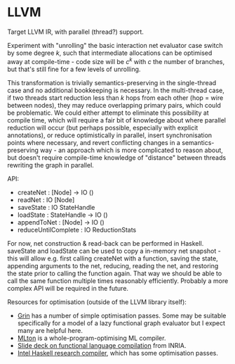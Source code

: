 # LLVM

Target LLVM IR, with parallel (thread?) support.

Experiment with "unrolling" the basic interaction net evaluator case switch by some degree $k$, such that intermediate allocations can be optimised away at compile-time - code size will be $c ^ k$ with $c$ the number of branches, but that's still fine for a few levels of unrolling.

This transformation is trivially semantics-preserving in the single-thread case and no additional bookkeeping is necessary. In the multi-thread case, if two threads start reduction less than $k$ hops from each other (hop = wire between nodes), they may reduce overlapping primary pairs, which could be problematic. We could either attempt to eliminate this possibility at compile time, which will require a fair bit of knowledge about where parallel reduction will occur (but perhaps possible, especially with explicit annotations), or reduce optimistically in parallel, insert synchronisation points where necessary, and revert conflicting changes in a semantics-preserving way - an approach which is more complicated to reason about, but doesn't require compile-time knowledge of "distance" between threads rewriting the graph in parallel.

API:
- createNet : [Node] -> IO ()
- readNet : IO [Node]
- saveState : IO StateHandle
- loadState : StateHandle -> IO ()
- appendToNet : [Node] -> IO ()
- reduceUntilComplete : IO ReductionStats

For now, net construction & read-back can be performed in Haskell. saveState and loadState can be used to copy a in-memory net snapshot - this will allow e.g. first calling createNet with a function, saving the state, appending arguments to the net, reducing, reading the net, and restoring the state prior to calling the function again. That way we should be able to call the same function multiple times reasonably efficiently. Probably a more complex API will be required in the future.

Resources for optimisation (outside of the LLVM library itself):

- [Grin](https://github.com/grin-compiler/grin) has a number of simple optimisation passes. Some may be suitable specifically for a model of a lazy functional graph evaluator but I expect many are helpful here.
- [MLton](http://mlton.org/CompilerOverview) is a whole-program-optimising ML compiler.
- [Slide deck on functional language compilation](https://xavierleroy.org/talks/compilation-agay.pdf) from INRIA.
- [Intel Haskell research compiler](https://github.com/IntelLabs/flrc), which has some optimisation passes.
